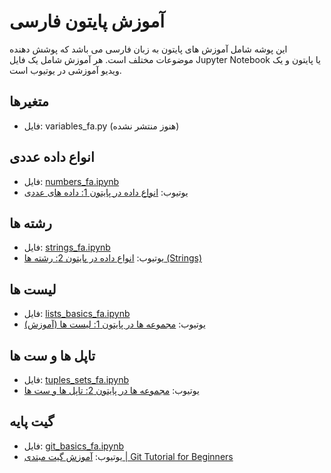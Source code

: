 # آموزش پایتون فارسی

این پوشه شامل آموزش های پایتون به زبان فارسی می باشد که پوشش دهنده موضوعات مختلف است. هر آموزش شامل یک فایل Jupyter Notebook یا پایتون و یک ویدیو آموزشی در یوتیوب است.

## متغیرها
- فایل: variables_fa.py (هنوز منتشر نشده)

## انواع داده عددی
- فایل: [numbers_fa.ipynb](numbers_fa.ipynb)
- یوتیوب: [انواع داده در پایتون 1: داده های عددی](https://youtu.be/DME0yWw6Auw?si=o8Joh2g18MkxI3YO)

## رشته ها
- فایل: [strings_fa.ipynb](strings_fa.ipynb)
- یوتیوب: [انواع داده در پایتون 2: رشته ها (Strings)](https://youtu.be/9SsnsgsX8YM?si=2QbNAmF_AUpWRAfg)

## لیست ها
- فایل: [lists_basics_fa.ipynb](lists_basics_fa.ipynb)
- یوتیوب: [مجموعه ها در پایتون 1: لیست ها (آموزش)](https://youtu.be/uK5S7qCQ3kA?si=XfgRpx9E3qBOG7c1)

## تاپل ها و ست ها
- فایل: [tuples_sets_fa.ipynb](tuples_sets_fa.ipynb)
- یوتیوب: [مجموعه ها در پایتون 2: تاپل ها و ست ها](https://youtu.be/qdvhHA5r2HA?si=BTRq7Ipl6e9ywhvd)

## گیت پایه
- فایل: [git_basics_fa.ipynb](git_basics_fa.ipynb)
- یوتیوب: [آموزش گیت مبتدی | Git Tutorial for Beginners](https://youtu.be/agQNsv58JEM?si=IERktQ2N_HUwOYTa)